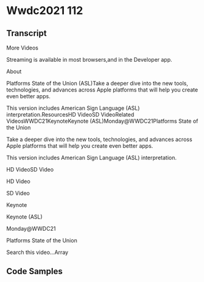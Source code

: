 # Wwdc2021 112

## Transcript

More Videos

Streaming is available in most browsers,and in the Developer app.

About

Platforms State of the Union (ASL)Take a deeper dive into the new tools, technologies, and advances across Apple platforms that will help you create even better apps.

This version includes American Sign Language (ASL) interpretation.ResourcesHD VideoSD VideoRelated VideosWWDC21KeynoteKeynote (ASL)Monday@WWDC21Platforms State of the Union

Take a deeper dive into the new tools, technologies, and advances across Apple platforms that will help you create even better apps.

This version includes American Sign Language (ASL) interpretation.

HD VideoSD Video

HD Video

SD Video

Keynote

Keynote (ASL)

Monday@WWDC21

Platforms State of the Union

Search this video…Array

## Code Samples

